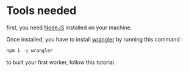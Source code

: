 # Tools needed

first, you need [NodeJS](https://nodejs.dev) installed on your machine.

Once installed, you have to install [wrangler](https://github.com/cloudflare/workers-sdk) by running
this command :

```bash
npm i -g wrangler
```

to built your first worker, follow this tutorial.
